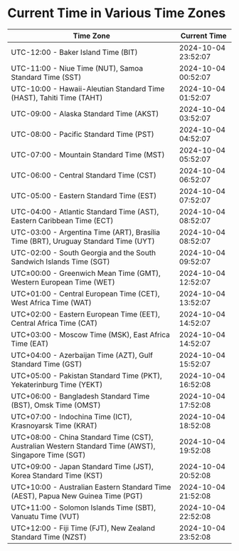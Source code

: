 # Current Time in Various Time Zones

| Time Zone | Current Time |
|-----------|--------------|
| UTC-12:00 - Baker Island Time (BIT) | 2024-10-04 23:52:07 |
| UTC-11:00 - Niue Time (NUT), Samoa Standard Time (SST) | 2024-10-04 00:52:07 |
| UTC-10:00 - Hawaii-Aleutian Standard Time (HAST), Tahiti Time (TAHT) | 2024-10-04 01:52:07 |
| UTC-09:00 - Alaska Standard Time (AKST) | 2024-10-04 03:52:07 |
| UTC-08:00 - Pacific Standard Time (PST) | 2024-10-04 04:52:07 |
| UTC-07:00 - Mountain Standard Time (MST) | 2024-10-04 05:52:07 |
| UTC-06:00 - Central Standard Time (CST) | 2024-10-04 06:52:07 |
| UTC-05:00 - Eastern Standard Time (EST) | 2024-10-04 07:52:07 |
| UTC-04:00 - Atlantic Standard Time (AST), Eastern Caribbean Time (ECT) | 2024-10-04 08:52:07 |
| UTC-03:00 - Argentina Time (ART), Brasília Time (BRT), Uruguay Standard Time (UYT) | 2024-10-04 08:52:07 |
| UTC-02:00 - South Georgia and the South Sandwich Islands Time (SGT) | 2024-10-04 09:52:07 |
| UTC±00:00 - Greenwich Mean Time (GMT), Western European Time (WET) | 2024-10-04 12:52:07 |
| UTC+01:00 - Central European Time (CET), West Africa Time (WAT) | 2024-10-04 13:52:07 |
| UTC+02:00 - Eastern European Time (EET), Central Africa Time (CAT) | 2024-10-04 14:52:07 |
| UTC+03:00 - Moscow Time (MSK), East Africa Time (EAT) | 2024-10-04 14:52:07 |
| UTC+04:00 - Azerbaijan Time (AZT), Gulf Standard Time (GST) | 2024-10-04 15:52:07 |
| UTC+05:00 - Pakistan Standard Time (PKT), Yekaterinburg Time (YEKT) | 2024-10-04 16:52:08 |
| UTC+06:00 - Bangladesh Standard Time (BST), Omsk Time (OMST) | 2024-10-04 17:52:08 |
| UTC+07:00 - Indochina Time (ICT), Krasnoyarsk Time (KRAT) | 2024-10-04 18:52:08 |
| UTC+08:00 - China Standard Time (CST), Australian Western Standard Time (AWST), Singapore Time (SGT) | 2024-10-04 19:52:08 |
| UTC+09:00 - Japan Standard Time (JST), Korea Standard Time (KST) | 2024-10-04 20:52:08 |
| UTC+10:00 - Australian Eastern Standard Time (AEST), Papua New Guinea Time (PGT) | 2024-10-04 21:52:08 |
| UTC+11:00 - Solomon Islands Time (SBT), Vanuatu Time (VUT) | 2024-10-04 22:52:08 |
| UTC+12:00 - Fiji Time (FJT), New Zealand Standard Time (NZST) | 2024-10-04 23:52:08 |
